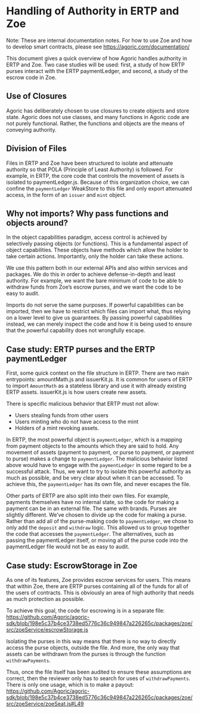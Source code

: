 # Handling of Authority in ERTP and Zoe

Note: These are internal documentation notes. For how to use Zoe and
how to develop smart contracts, please see
https://agoric.com/documentation/

This document gives a quick overview of how Agoric handles authority
in ERTP and Zoe. Two case studies will be used: first, a study of how
ERTP purses interact with the ERTP paymentLedger, and second, a study
of the escrow code in Zoe.

## Use of Closures
Agoric has deliberately chosen to use closures to create objects and
store state. Agoric does not use classes, and many functions in Agoric
code are not purely functional. Rather, the functions and objects are
the means of conveying authority. 

## Division of Files
Files in ERTP and Zoe have been structured to isolate and attenuate
authority so that POLA (Principle of Least Authority) is followed. For
example, in ERTP, the core code that controls the movement of assets
is isolated to paymentLedger.js. Because of this organization choice,
we can confine the `paymentLedger` WeakStore to this file and only
export attenuated access, in the form of an `issuer` and `mint`
object.

## Why not imports? Why pass functions and objects around?

In the object capabilities paradigm, access control is achieved by
selectively passing objects (or functions). This is a fundamental
aspect of object capabilities. These objects have methods which allow
the holder to take certain actions. Importantly, only the holder can
take these actions. 

We use this pattern both in our external APIs and also within services
and packages. We do this in order to achieve defense-in-depth and
least authority. For example, we want the bare minimum of code to be
able to withdraw funds from Zoe’s escrow purses, and we want the code
to be easy to audit.

Imports do not serve the same purposes. If powerful capabilities can
be imported, then we have to restrict which files can import what,
thus relying on a lower level to give us guarantees. By passing
powerful capabilities instead, we can merely inspect the code and how
it is being used to ensure that the powerful capability does not
wrongfully escape.

## Case study: ERTP purses and the ERTP paymentLedger

First, some quick context on the file structure in ERTP. There are two
main entrypoints: amountMath.js and issuerKit.js.  It is common for
users of ERTP to import `AmountMath` as a stateless library and use it
with already existing ERTP assets. issuerKit.js is how users create
new assets.

There is specific malicious behavior that ERTP must not allow:
* Users stealing funds from other users
* Users minting who do not have access to the mint
* Holders of a mint revoking assets. 

In ERTP, the most powerful object is `paymentLedger`, which is a
mapping from payment objects to the amounts which they are said to
hold. Any movement of assets (payment to payment, or purse to payment,
or payment to purse) makes a change to `paymentLedger`. The malicious
behavior listed above would have to engage with the `paymentLedger` in
some regard to be a successful attack. Thus, we want to try to isolate
this powerful authority as much as possible, and be very clear about
when it can be accessed. To achieve this, the `paymentLedger` has its
own file, and never escapes the file.

Other parts of ERTP are also split into their own files. For example,
payments themselves have no internal state, so the code for making a
payment can be in an external file. The same with brands. Purses are
slightly different. We’ve chosen to divide up the code for making a
purse. Rather than add all of the purse-making code to
`paymentLedger`, we chose to only add the `deposit` and `withdraw`
logic. This allowed us to group together the code that accesses the
`paymentLedger`. The alternatives, such as passing the paymentLedger
itself, or moving all of the purse code into the paymentLedger file
would not be as easy to audit. 

## Case study: EscrowStorage in Zoe
As one of its features, Zoe provides escrow services for users. This
means that within Zoe, there are ERTP purses containing all of the
funds for all of the users of contracts. This is obviously an area of
high authority that needs as much protection as possible. 

To achieve this goal, the code for escrowing is in a separate file:
https://github.com/Agoric/agoric-sdk/blob/198e5c37b4ce3738ed5776c36c949847a226265c/packages/zoe/src/zoeService/escrowStorage.js

Isolating the purses in this way means that there is no way to
directly access the purse objects, outside the file. And more, the
only way that assets can be withdrawn from the purses is through the
function `withdrawPayments`.

Thus, once the file itself has been audited to ensure these
assumptions are correct, then the reviewer only has to search for uses
of `withdrawPayments`. There is only one usage, which is to make a
payout:
https://github.com/Agoric/agoric-sdk/blob/198e5c37b4ce3738ed5776c36c949847a226265c/packages/zoe/src/zoeService/zoeSeat.js#L49